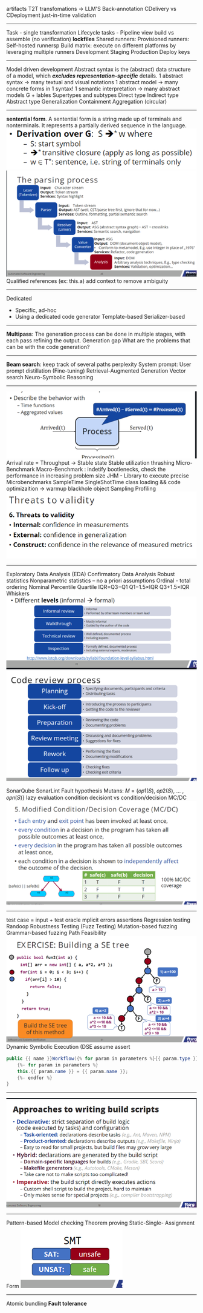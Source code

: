 artifacts
T2T transfomations -> LLM'S 
Back-annotation 
CDelivery vs CDeployment
just-in-time validation
___
Task - single transformation
Lifecycle tasks - 
Pipeline view
build vs assemble (no verification)
**lockfiles**
Shared runners: 
Provisioned runners:
Self-hosted runnersp
Build matrix: execute on different platforms by leveraging multiple runners
Development 
Staging 
Production 
Deploy keys
_____
Model driven development
Abstract syntax is the (abstract) data structure of a model, which ***excludes representation-specific*** details.
1 abstract syntax → many textual and visual notations
1 abstract model → many concrete forms in 1 syntax!
1 semantic interpretation → many abstract models
G + lables
Supertypes and subtypes
Direct type
Indirect type
Abstract type
Generalization 
Containment
Aggregation (circular)
___
**sentential form**. A sentential form is a string made up of terminals and nonterminals. It represents a partially derived sequence in the language.
![](../Images/Pasted%20image%2020241217220734.png)
![](../Images/Pasted%20image%2020241217224911.png)
Qualified references (ex: this.a) add context to remove ambiguity
___
Dedicated
- Specific, ad-hoc 
- Using a dedicated code generator 
Template-based 
Serializer-based
___
**Multipass**: The generation process can be done in multiple stages, with each pass refining the output.
Generation gap
What are the problems that can be with the code generation?
___
**Beam search**: keep track of several paths
perplexity
System prompt:
User prompt
distillation (Fine-tuning)
Retrieval-Augmented Generation
Vector search
Neuro-Symbolic Reasoning
___
![](../Images/Pasted%20image%2020241218023552.png) 
Arrival rate = Throughput -> Stable state
Stable
utilization
thrashing
Micro-Benchmark
Macro-Benchmark : indetify bootlenecks, check the performance in increasing problem size
JHM - Library to execute precise Microbenchmarks
SampleTime 
SingleShotTime
class loading && code optimizaition -> warmup
blackhole object
Sampling
Profiling
![](../Images/Pasted%20image%2020241218030522.png)
___
Exploratory Data Analysis (EDA)
Confirmatory Data Analysis
Robust statistics 
Nonparametric statistics – no a priori assumptions
Ordinal - total ordering
Nominal
Percentile
Quartile
IQR=Q3−Q1
Q1−1.5×IQR
Q3+1.5×IQR Whiskers
![](../Images/Pasted%20image%2020241218142600.png)

SonarQube 
SonarLint
Fault hypothesis
Mutans: 𝑀 = {𝑜𝑝1(𝑆), 𝑜𝑝2(𝑆), … , 𝑜𝑝𝑛(𝑆)}
lazy evaluation
condition decisiont vs condition/decision
MC/DC
![](../Images/Pasted%20image%2020241218172659.png)
___
test case = input + test oracle
mplicit errors
assertions
Regression testing
Randoop
Robustness Testing (Fuzz Testing)
Mutation-based fuzzing
Grammar-based fuzzing
Path Feasibility
![](../Images/Pasted%20image%2020241218181607.png)Dynamic Symbolic Execution (DSE
assume assert
```java
public {{ name }}Workflow({% for param in parameters %}{{ param.type }} {{ param.name }}{% if not loop.last %}, {% endif %}{% endfor %}) {
    {%- for param in parameters %}
    this.{{ param.name }} = {{ param.name }};
    {%- endfor %}
}
```
___
![](../Images/Pasted%20image%2020241219010736.png)
___
Pattern-based
Model checking
Theorem proving
Static-Single- Assignment Form 
![](../Images/Pasted%20image%2020241219020020.png)
___
Atomic bundling
**Fault tolerance**
